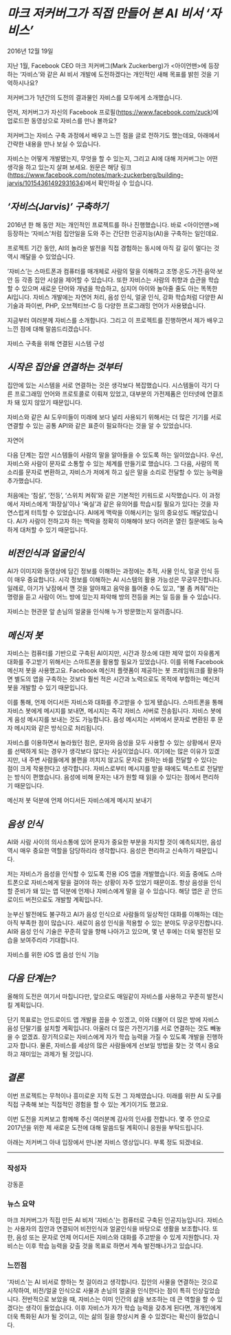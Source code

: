 # *마크 저커버그가 직접 만들어 본 AI 비서 ‘자비스’*  

2016년 12월 19일  

지난 1월, Facebook CEO 마크 저커버그(Mark Zuckerberg)가 <아이언맨>에 등장하는 ‘자비스’와 같은 AI 비서 개발에 도전하겠다는 개인적인 새해 목표를 밝힌 것을 기억하시나요?  

저커버그가 1년간의 도전의 결과물인 자비스를 모두에게 소개했습니다.  

먼저, 저커버그가 자신의 Facebook 프로필(https://www.facebook.com/zuck)에 업로드한 동영상으로 자비스를 만나 볼까요?  

저커버그는 자비스 구축 과정에서 배우고 느낀 점을 글로 전하기도 했는데요, 아래에서 간략한 내용을 만나 보실 수 있습니다.  


자비스는 어떻게 개발됐는지, 무엇을 할 수 있는지, 그리고 AI에 대해 저커버그는 어떤 생각을 하고 있는지 살펴 보세요. 원문은 해당 링크(https://www.facebook.com/notes/mark-zuckerberg/building-jarvis/10154361492931634)에서 확인하실 수 있습니다.  


## *‘자비스(Jarvis)’ 구축하기*  


2016년 한 해 동안 저는 개인적인 프로젝트를 하나 진행했습니다. 바로 <아이언맨>에 등장하는 ‘자비스’처럼 집안일을 도와 주는 간단한 인공지능(AI)을 구축하는 일인데요.  


프로젝트 기간 동안, AI의 놀라운 발전을 직접 경험하는 동시에 아직 갈 길이 멀다는 것 역시 깨달을 수 있었습니다.  


‘자비스’는 스마트폰과 컴퓨터를 매개체로 사람의 말을 이해하고 조명∙온도∙가전∙음악∙보안 등 각종 집안 시설을 제어할 수 있습니다. 또한 자비스는 사람의 취향과 습관을 학습할 수 있으며 새로운 단어와 개념을 학습하고, 심지어 아이와 놀아줄 줄도 아는 똑똑한 AI입니다. 자비스 개발에는 자연어 처리, 음성 인식, 얼굴 인식, 강화 학습처럼 다양한 AI 기술과 파이썬, PHP, 오브젝티브-C 등 다양한 프로그래밍 언어가 사용됐습니다.  


지금부터 여러분께 자비스를 소개합니다. 그리고 이 프로젝트를 진행하면서 제가 배우고 느낀 점에 대해 말씀드리겠습니다.  


자비스 구축을 위해 연결된 시스템 구성  


## *시작은 집안을 연결하는 것부터*  


집안에 있는 시스템을 서로 연결하는 것은 생각보다 복잡했습니다. 시스템들이 각기 다른 프로그래밍 언어와 프로토콜로 이뤄져 있었고, 대부분의 가전제품은 인터넷에 연결조차 돼 있지 않았기 때문입니다.  


자비스와 같은 AI 도우미들이 미래에 보다 널리 사용되기 위해서는 더 많은 기기를 서로 연결할 수 있는 공통 API와 같은 표준이 필요하다는 것을 알 수 있었습니다.  


자연어  


다음 단계는 집안 시스템들이 사람의 말을 알아들을 수 있도록 하는 일이었습니다. 우선, 자비스와 사람이 문자로 소통할 수 있는 체계를 만들기로 했습니다. 그 다음, 사람의 목소리를 문자로 변환하고, 자비스가 저에게 하고 싶은 말을 소리로 전달할 수 있는 능력을 추가했습니다.  


처음에는 ‘침실’, ‘전등’, ‘스위치 켜줘’와 같은 기본적인 키워드로 시작했습니다. 이 과정에서 자비스에게 ‘화장실’이나 ‘욕실’과 같은 유의어를 학습시킬 필요가 있다는 것을 자연스럽게 터득할 수 있었습니다. AI에게 맥락을 이해시키는 일의 중요성도 깨달았습니다. AI가 사람이 전하고자 하는 맥락을 정확히 이해해야 보다 어려운 열린 질문에도 능숙하게 대처할 수 있기 때문입니다.  


## *비전인식과 얼굴인식*  


AI가 이미지와 동영상에 담긴 정보를 이해하는 과정에는 추적, 사물 인식, 얼굴 인식 등이 매우 중요합니다. 시각 정보를 이해하는 AI 시스템의 활용 가능성은 무궁무진합니다. 일례로, 아기가 낮잠에서 깬 것을 알아채고 음악을 틀어줄 수도 있고, “불 좀 켜줘”라는 명령을 듣고 사람이 어느 방에 있는지 파악해 방의 전등을 켜는 일 등을 들 수 있습니다.  


자비스는 현관문 앞 손님의 얼굴을 인식해 누가 방문했는지 알려줍니다.  


## *메신저 봇*  


자비스는 컴퓨터를 기반으로 구축된 AI이지만, 시간과 장소에 대한 제약 없이 자유롭게 대화를 주고받기 위해서는 스마트폰을 활용할 필요가 있었습니다. 이를 위해 Facebook 메신저 봇을 사용했고요. Facebook 메신저 플랫폼이 제공하는 봇 프레임워크를 활용하면 별도의 앱을 구축하는 것보다 훨씬 적은 시간과 노력으로도 목적에 부합하는 메신저 봇을 개발할 수 있기 때문입니다.  


이를 통해, 언제 어디서든 자비스와 대화를 주고받을 수 있게 됐습니다. 스마트폰을 통해 자비스 봇에게 메시지를 보내면, 메시지는 즉각 자비스 서버로 전송됩니다. 자비스 봇에게 음성 메시지를 보내는 것도 가능합니다. 음성 메시지는 서버에서 문자로 변환된 후 문자 메시지와 같은 방식으로 처리됩니다.  


자비스를 이용하면서 놀라웠던 점은, 문자와 음성을 모두 사용할 수 있는 상황에서 문자를 선택하게 되는 경우가 생각보다 많다는 사실이었습니다. 여기에는 많은 이유가 있겠지만, 내 주변 사람들에게 불편을 끼치지 않고도 문자로 원하는 바를 전달할 수 있다는 점이 크게 작용한다고 생각합니다. 자비스로부터 메시지를 받을 때에도 텍스트로 전달받는 방식이 편했습니다. 음성에 비해 문자는 내가 원할 때 읽을 수 있다는 점에서 편리하기 때문입니다.  


메신저 봇 덕분에 언제 어디서든 자비스에게 메시지 보내기  


## *음성 인식*  


AI와 사람 사이의 의사소통에 있어 문자가 중요한 부분을 차지할 것이 예측되지만, 음성 역시 매우 중요한 역할을 담당하리라 생각합니다. 음성은 편리하고 신속하기 때문입니다.  


저는 자비스가 음성을 인식할 수 있도록 전용 iOS 앱을 개발했습니다. 외출 중에도 스마트폰으로 자비스에게 말을 걸어야 하는 상황이 자주 있었기 때문이죠. 항상 음성을 인식할 준비가 돼 있는 앱 덕분에 언제나 자비스에게 말을 걸 수 있습니다. 해당 앱은 곧 안드로이드 버전으로도 개발할 계획입니다.  


눈부신 발전에도 불구하고 AI가 음성 인식으로 사람들의 일상적인 대화를 이해하는 데는 아직 부족한 점이 많습니다. 새로이 음성 인식을 적용할 수 있는 분야도 무궁무진합니다. AI와 음성 인식 기술은 꾸준히 앞을 향해 나아가고 있으며, 몇 년 후에는 더욱 발전된 모습을 보여주리라 기대합니다.  


자비스를 위한 iOS 앱 음성 인식 기능  


## *다음 단계는?*  


올해의 도전은 여기서 마칩니다만, 앞으로도 매일같이 자비스를 사용하고 꾸준히 발전시킬 계획입니다.  


단기 목표로는 안드로이드 앱 개발을 꼽을 수 있겠고, 이와 더불어 더 많은 방에 자비스 음성 단말기를 설치할 계획입니다. 아울러 더 많은 가전기기를 서로 연결하는 것도 빼놓을 수 없겠죠. 장기적으로는 자비스에게 자가 학습 능력을 가질 수 있도록 개발을 진행하고자 합니다. 물론, 자비스를 세상의 많은 사람들에게 선보일 방법을 찾는 것 역시 중요하고 재미있는 과제가 될 것입니다.  


## *결론*  


이번 프로젝트는 무척이나 흥미로운 지적 도전 그 자체였습니다. 미래를 위한 AI 도구를 직접 구축해 보는 직접적인 경험을 할 수 있는 계기이기도 했고요.  


이번 도전을 지켜보고 함께해 주신 여러분께 감사의 인사를 전합니다. 몇 주 안으로 2017년을 위한 제 새로운 도전에 대해 말씀드릴 계획이니 응원을 부탁드립니다.  


 

아래는 저커버그 아내 입장에서 만나본 자비스 영상입니다. 부록 정도 되겠네요.  

---  

### 작성자  
강동훈  


### 뉴스 요약  

마크 저커버그가 직접 만든 AI 비저 '자비스'는 컴퓨터로 구축된 인공지능입니다. 자비스는 사용자의 집안과 연결되어 비전인식과 얼굴인식을 바탕으로 생활을 보조합니다. 또한, 음성 또는 문자로 언제 어디서든 자비스와 대화를 주고받을 수 있게 지원합니다. 자비스는 이후 학습 능력을 갖출 것을 목표로 하면서 계속 발전해나가고 있습니다.  


### 느낀점  
'자비스'는 AI 비서로 향하는 첫 걸이라고 생각합니다. 집안의 사물을 연결하는 것으로 시작하여, 비전/얼굴 인식으로 사물과 손님의 얼굴을 인식한다는 점이 특히 인상깊었습니다. 전반적으로 보았을 때, 자비스는 이미 인간의 삶을 보조하는 데 큰 역할을 할 수 있겠다는 생각이 들었습니다. 이후 자비스가 자가 학습 능력을 갖추게 된다면, 개개인에게 더욱 특화된 AI가 될 것이고, 이는 삶의 질을 향상시켜 줄 수 있겠다는 확신이 들었습니다.  


